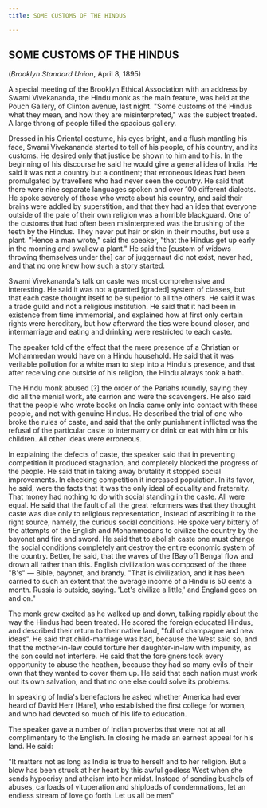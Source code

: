 ```yaml
---
title: SOME CUSTOMS OF THE HINDUS

---
```





  

## SOME CUSTOMS OF THE HINDUS

(*Brooklyn Standard Union*, April 8, 1895)

A special meeting of the Brooklyn Ethical Association with an address by
Swami Vivekananda, the Hindu monk as the main feature, was held at the
Pouch Gallery, of Clinton avenue, last night. "Some customs of the
Hindus what they mean, and how they are misinterpreted," was the subject
treated. A large throng of people filled the spacious gallery.

Dressed in his Oriental costume, his eyes bright, and a flush mantling
his face, Swami Vivekananda started to tell of his people, of his
country, and its customs. He desired only that justice be shown to him
and to his. In the beginning of his discourse he said he would give a
general idea of India. He said it was not a country but a continent;
that erroneous ideas had been promulgated by travellers who had never
seen the country. He said that there were nine separate languages spoken
and over 100 different dialects. He spoke severely of those who wrote
about his country, and said their brains were addled by superstition,
and that they had an idea that everyone outside of the pale of their own
religion was a horrible blackguard. One of the customs that had often
been misinterpreted was the brushing of the teeth by the Hindus. They
never put hair or skin in their mouths, but use a plant. "Hence a man
wrote," said the speaker, "that the Hindus get up early in the morning
and swallow a plant." He said the \[custom of widows throwing themselves
under the\] car of juggernaut did not exist, never had, and that no one
knew how such a story started.

Swami Vivekananda's talk on caste was most comprehensive and
interesting. He said it was not a granted \[graded\] system of classes,
but that each caste thought itself to be superior to all the others. He
said it was a trade guild and not a religious institution. He said that
it had been in existence from time immemorial, and explained how at
first only certain rights were hereditary, but how afterward the ties
were bound closer, and intermarriage and eating and drinking were
restricted to each caste.

The speaker told of the effect that the mere presence of a Christian or
Mohammedan would have on a Hindu household. He said that it was
veritable pollution for a white man to step into a Hindu's presence, and
that after receiving one outside of his religion, the Hindu always took
a bath.

The Hindu monk abused \[?\] the order of the Pariahs roundly, saying
they did all the menial work, ate carrion and were the scavengers. He
also said that the people who wrote books on India came only into
contact with these people, and not with genuine Hindus. He described the
trial of one who broke the rules of caste, and said that the only
punishment inflicted was the refusal of the particular caste to
intermarry or drink or eat with him or his children. All other ideas
were erroneous.

In explaining the defects of caste, the speaker said that in preventing
competition it produced stagnation, and completely blocked the progress
of the people. He said that in taking away brutality it stopped social
improvements. In checking competition it increased population. In its
favor, he said, were the facts that it was the only ideal of equality
and fraternity. That money had nothing to do with social standing in the
caste. All were equal. He said that the fault of all the great reformers
was that they thought caste was due only to religious representation,
instead of ascribing it to the right source, namely, the curious social
conditions. He spoke very bitterly of the attempts of the English and
Mohammedans to civilize the country by the bayonet and fire and sword.
He said that to abolish caste one must change the social conditions
completely ant destroy the entire economic system of the country.
Better, he said, that the waves of the \[Bay of\] Bengal flow and drown
all rather than this. English civilization was composed of the three
"B's" — Bible, bayonet, and brandy. "That is civilization, and it has
been carried to such an extent that the average income of a Hindu is 50
cents a month. Russia is outside, saying. 'Let's civilize a little,' and
England goes on and on."

The monk grew excited as he walked up and down, talking rapidly about
the way the Hindus had been treated. He scored the foreign educated
Hindus, and described their return to their native land, "full of
champagne and new ideas". He said that child-marriage was bad, because
the West said so, and that the mother-in-law could torture her
daughter-in-law with impunity, as the son could not interfere. He said
that the foreigners took every opportunity to abuse the heathen, because
they had so many evils of their own that they wanted to cover them up.
He said that each nation must work out its own salvation, and that no
one else could solve its problems.

In speaking of India's benefactors he asked whether America had ever
heard of David Herr \[Hare\], who established the first college for
women, and who had devoted so much of his life to education.

The speaker gave a number of Indian proverbs that were not at all
complimentary to the English. In closing he made an earnest appeal for
his land. He said:

"It matters not as long as India is true to herself and to her religion.
But a blow has been struck at her heart by this awful godless West when
she sends hypocrisy and atheism into her midst. Instead of sending
bushels of abuses, carloads of vituperation and shiploads of
condemnations, let an endless stream of love go forth. Let us all be
men"


